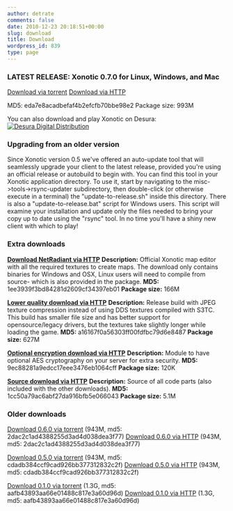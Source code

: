 ```yaml
---
author: detrate
comments: false
date: 2010-12-23 20:18:51+00:00
slug: download
title: Download
wordpress_id: 839
type: page
---
```


### LATEST RELEASE: Xonotic 0.7.0 for Linux, Windows, and Mac

[Download via torrent](http://dl.xonotic.org/xonotic-0.7.0.zip.torrent)
[Download via HTTP](http://dl.xonotic.org/xonotic-0.7.0.zip)

MD5: eda7e8acadbefaf4b2efcfb70bbe98e2
Package size: 993M

You can also download and play Xonotic on Desura:
[![Desura Digital Distribution](http://button.desura.com/play/outline/games/12648.png)](http://www.desura.com/games/xonotic)

### Upgrading from an older version

Since Xonotic version 0.5 we've offered an auto-update tool that will seamlessly upgrade your client to the latest release, provided you're using an official release or autobuild to begin with. You can find this tool in your Xonotic application directory. To use it, start by navigating to the misc->tools->rsync-updater subdirectory, then double-click (or otherwise execute in a terminal) the "update-to-release.sh" inside this directory. There is also a "update-to-release.bat" script for Windows users. This script will examine your installation and update only the files needed to bring your copy up to date using the "rsync" tool. In no time you'll have a shiny new client with which to play!

### Extra downloads

**[Download NetRadiant via HTTP](http://dl.xonotic.org/xonotic-0.7.0-mappingsupport.zip)**
**Description:** Official Xonotic map editor with all the required textures to create maps. The download only contains binaries for Windows and OSX, Linux users will need to compile from source- which is also provided in the package.
**MD5:** 1ee3939f3bd84281d2609cf34397eb01
**Package size:** 166M

**[Lower quality download via HTTP](http://dl.xonotic.org/xonotic-0.7.0-low.zip)**
**Description:** Release build with JPEG texture compression instead of using DDS textures compiled with S3TC. This build has smaller file size and has better support for opensource/legacy drivers, but the textures take slightly longer while loading the game.
**MD5:** a16167f0a56303ff00fdfbc79d6e8487
**Package size:** 627M

**[Optional encryption download via HTTP](http://dl.xonotic.org/xonotic-0.7.0-crypto.zip)**
**Description:** Module to have optional AES cryptography on your server for extra security.
**MD5:** 9ec88281a9edcc17eee3476eb1064cff
**Package size:** 120K

**[Source download via HTTP](http://dl.xonotic.org/xonotic-0.7.0-source.zip)**
**Description:** Source of all code parts (also included with the other downloads).
**MD5:** 1cc50a79ac6abf27da916bfb5e066043
**Package size:** 5.1M

### Older downloads

[Download 0.6.0 via torrent](http://dl.xonotic.org/xonotic-0.6.0.zip.torrent) (943M, md5: 2dac2c1ad4388255d3ad4d038dea3f77)
[Download 0.6.0 via HTTP](http://dl.xonotic.org/xonotic-0.6.0.zip) (943M, md5: 2dac2c1ad4388255d3ad4d038dea3f77)

[Download 0.5.0 via torrent](http://dl.xonotic.org/xonotic-0.5.0.zip.torrent) (943M, md5: cdadb384ccf9cad926bb377312832c2f)
[Download 0.5.0 via HTTP](http://dl.xonotic.org/xonotic-0.5.0.zip) (943M, md5: cdadb384ccf9cad926bb377312832c2f)

[Download 0.1.0 via torrent](http://dl.xonotic.org/xonotic-0.1.0preview.zip.torrent) (1.3G, md5: aafb43893aa66e01488c817e3a60d96d)
[Download 0.1.0 via HTTP](http://dl.xonotic.org/xonotic-0.1.0preview.zip) (1.3G, md5: aafb43893aa66e01488c817e3a60d96d)
